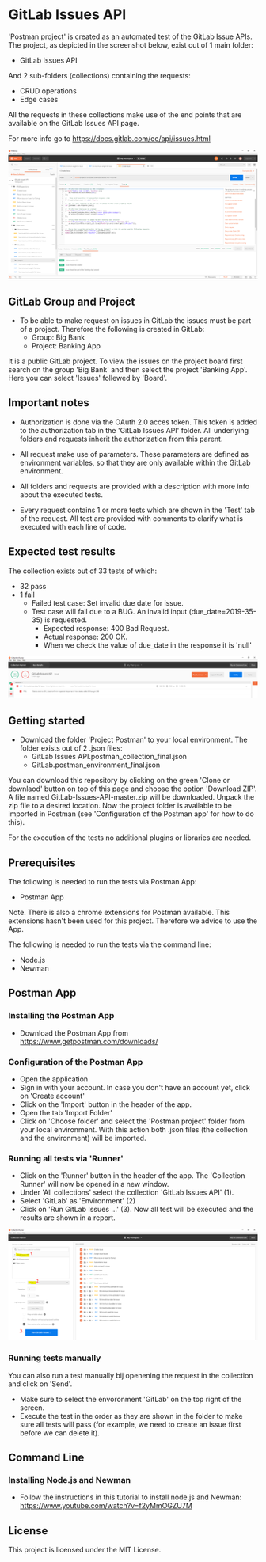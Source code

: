 # GitLab Issues API
'Postman project' is created as an automated test of the GitLab Issue APIs. The project, as depicted in the screenshot below, exist out of 1 main folder:

* GitLab Issues API

And 2 sub-folders (collections) containing the requests:

* CRUD operations
* Edge cases

All the requests in these collections make use of the end points that are available on the GitLab Issues API page.

For more info go to https://docs.gitlab.com/ee/api/issues.html

<img src="Images/Screenshot%20Postman.PNG" >

## GitLab Group and Project
* To be able to make request on issues in GitLab the issues must be part of a project. Therefore the following is created in GitLab:
  - Group: Big Bank
  - Project: Banking App

It is a public GitLab project. To view the issues on the project board first search on the group 'Big Bank' and then select the project 'Banking App'. Here you can select 'Issues' follewed by 'Board'.

## Important notes

* Authorization is done via the OAuth 2.0 acces token. This token is added to the authorization tab in the 'GitLab Issues API' folder. All underlying folders and requests inherit the authorization from this parent.

* All request make use of parameters. These parameters are defined as environment variables, so that they are only available within the GitLab environment.

* All folders and requests are provided with a description with more info about the executed tests.

* Every request contains 1 or more tests which are shown in the 'Test' tab of the request. All test are provided with comments to clarify what is executed with each line of code.

## Expected test results
The collection exists out of 33 tests of which:
* 32 pass
* 1 fail
  - Failed test case: Set invalid due date for issue. 
  - Test case will fail due to a BUG. An invalid input (due_date=2019-35-35) is requested. 
    - Expected response: 400 Bad Request.
    - Actual response: 200 OK. 
    - When we check the value of due_date in the response it is 'null'

<img src="Images/Collection%20runner.PNG" >

## Getting started
* Download the folder 'Project Postman' to your local environment. The folder exists out of 2 .json files:
  - GitLab Issues API.postman_collection_final.json
  - GitLab.postman_environment_final.json

You can download this repository by clicking on the green 'Clone or downlaod' button on top of this page and choose the option 'Download ZIP'. A file named GitLab-Issues-API-master.zip will be downloaded. Unpack the zip file to a desired location. Now the project folder is available to be imported in Postman (see 'Configuration of the Postman app' for how to do this).

For the execution of the tests no additional plugins or libraries are needed.

## Prerequisites
The following is needed to run the tests via Postman App:
* Postman App

Note. There is also a chrome extensions for Postman available. This extensions hasn't been used for this project. Therefore we advice to use the App.

The following is needed to run the tests via the command line:
* Node.js
* Newman

## Postman App
### Installing the Postman App
* Download the Postman App from https://www.getpostman.com/downloads/

### Configuration of the Postman App
* Open the application
* Sign in with your account. In case you don't have an account yet, click on 'Create account'
* Click on the 'Import' button in the header of the app.
* Open the tab 'Import Folder'
* Click on 'Choose folder' and select the 'Postman project' folder from your local environment. With this action both .json files (the collection and the environment) will be imported.

### Running all tests via 'Runner'
* Click on the 'Runner' button in the header of the app. The 'Collection Runner' will now be opened in a new window.
* Under 'All collections' select the collection 'GitLab Issues API' (1).
* Select 'GitLab' as 'Environment' (2)
* Click on 'Run GitLab Issues ...' (3). Now all test will be executed and the results are shown in a report.

<img src="Images/Collection%20Runner%20Settings.PNG" >

### Running tests manually
You can also run a test manually bij openening the request in the collection and click on 'Send'. 
* Make sure to select the envoronment 'GitLab' on the top right of the screen.
* Execute the test in the order as they are shown in the folder to make sure all tests will pass (for example, we need to create an issue first before we can delete it).

## Command Line
### Installing Node.js and Newman
* Follow the instructions in this tutorial to install node.js and Newman: https://www.youtube.com/watch?v=f2yMmOGZU7M

## License
This project is licensed under the MIT License.
